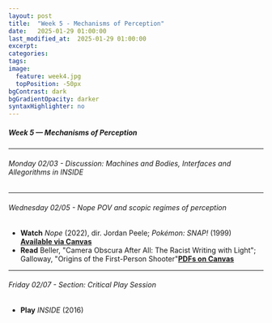 ```yaml
---
layout: post
title:  "Week 5 - Mechanisms of Perception"
date:   2025-01-29 01:00:00
last_modified_at:  2025-01-29 01:00:00
excerpt: 
categories: 
tags: 
image:
  feature: week4.jpg
  topPosition: -50px
bgContrast: dark
bgGradientOpacity: darker
syntaxHighlighter: no
---
```

##### **Week 5 — Mechanisms of Perception**

---

###### Monday 02/03 - Discussion: Machines and Bodies, Interfaces and Allegorithms in *INSIDE*

---

###### Wednesday 02/05 - *Nope* POV and scopic regimes of perception

- **Watch** *Nope* (2022), dir. Jordan Peele; *Pokémon: SNAP!* (1999) [**Available via Canvas**](https://uncch.instructure.com/courses/78214/discussion_topics/543036)
- **Read** Beller, "Camera Obscura After All: The Racist Writing with Light"; Galloway, "Origins of the First-Person Shooter"[**PDFs on Canvas**](https://uncch.instructure.com/courses/78214/files/folder/Readings)

---

###### Friday 02/07 - Section: Critical Play Session
- **Play** *INSIDE* (2016)
